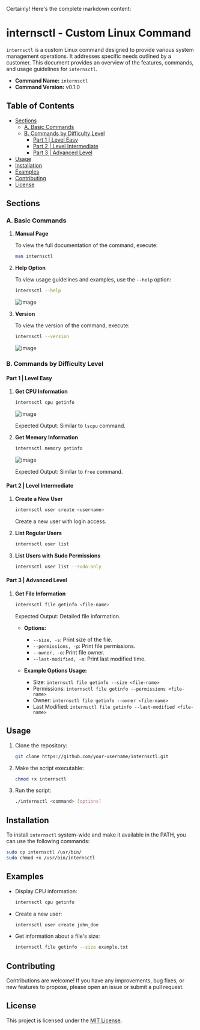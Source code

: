 Certainly! Here's the complete markdown content:

# internsctl - Custom Linux Command

`internsctl` is a custom Linux command designed to provide various system management operations. It addresses specific needs outlined by a customer. This document provides an overview of the features, commands, and usage guidelines for `internsctl`.

- **Command Name:** `internsctl`
- **Command Version:** v0.1.0

## Table of Contents

- [Sections](#sections)
  - [A. Basic Commands](#a-basic-commands)
  - [B. Commands by Difficulty Level](#b-commands-by-difficulty-level)
    - [Part 1 | Level Easy](#part-1--level-easy)
    - [Part 2 | Level Intermediate](#part-2--level-intermediate)
    - [Part 3 | Advanced Level](#part-3--advanced-level)
- [Usage](#usage)
- [Installation](#installation)
- [Examples](#examples)
- [Contributing](#contributing)
- [License](#license)

## Sections

### A. Basic Commands

1. **Manual Page**

   To view the full documentation of the command, execute:

   ```bash
   man internsctl
   ```

2. **Help Option**

   To view usage guidelines and examples, use the `--help` option:

   ```bash
   internsctl --help
   ```
   ![image](https://github.com/IIIshan/internsctl-Ishan-Rana-/assets/20624673/ee5c0e90-158f-418d-9d94-57a23a83b8df)


3. **Version**

   To view the version of the command, execute:

   ```bash
   internsctl --version
   ```
   ![image](https://github.com/IIIshan/internsctl-Ishan-Rana-/assets/20624673/ec9b5824-ee5b-4d90-88ff-322477951699)


### B. Commands by Difficulty Level

#### Part 1 | Level Easy

1. **Get CPU Information**

   ```bash
   internsctl cpu getinfo
   ```
   ![image](https://github.com/IIIshan/internsctl-Ishan-Rana-/assets/20624673/cd89e23c-4339-4698-8b43-869214b83382)

   Expected Output: Similar to `lscpu` command.

2. **Get Memory Information**

   ```bash
   internsctl memory getinfo
   ```
   ![image](https://github.com/IIIshan/internsctl-Ishan-Rana-/assets/20624673/f2865cc1-5ef5-40b5-b6f0-24606d6a0532)

   Expected Output: Similar to `free` command.

#### Part 2 | Level Intermediate

1. **Create a New User**

   ```bash
   internsctl user create <username>
   ```

   Create a new user with login access.

2. **List Regular Users**

   ```bash
   internsctl user list
   ```

3. **List Users with Sudo Permissions**

   ```bash
   internsctl user list --sudo-only
   ```

#### Part 3 | Advanced Level

1. **Get File Information**

   ```bash
   internsctl file getinfo <file-name>
   ```

   Expected Output: Detailed file information.

   - **Options:**
     - `--size, -s`: Print size of the file.
     - `--permissions, -p`: Print file permissions.
     - `--owner, -o`: Print file owner.
     - `--last-modified, -m`: Print last modified time.

   - **Example Options Usage:**
     - Size: `internsctl file getinfo --size <file-name>`
     - Permissions: `internsctl file getinfo --permissions <file-name>`
     - Owner: `internsctl file getinfo --owner <file-name>`
     - Last Modified: `internsctl file getinfo --last-modified <file-name>`

## Usage

1. Clone the repository:

   ```bash
   git clone https://github.com/your-username/internsctl.git
   ```

2. Make the script executable:

   ```bash
   chmod +x internsctl
   ```

3. Run the script:

   ```bash
   ./internsctl <command> [options]
   ```

## Installation

To install `internsctl` system-wide and make it available in the PATH, you can use the following commands:

```bash
sudo cp internsctl /usr/bin/
sudo chmod +x /usr/bin/internsctl
```

## Examples

- Display CPU information:

  ```bash
  internsctl cpu getinfo
  ```

- Create a new user:

  ```bash
  internsctl user create john_doe
  ```

- Get information about a file's size:

  ```bash
  internsctl file getinfo --size example.txt
  ```

## Contributing

Contributions are welcome! If you have any improvements, bug fixes, or new features to propose, please open an issue or submit a pull request.

## License

This project is licensed under the [MIT License](LICENSE).
```
